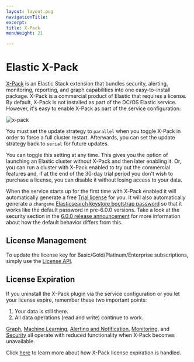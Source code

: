 ```yaml
---
layout: layout.pug
navigationTitle:
excerpt:
title: X-Pack
menuWeight: 21

---
```


# Elastic X-Pack

[X-Pack](https://www.elastic.co/guide/en/x-pack/current/xpack-introduction.html) is an Elastic Stack extension that bundles security, alerting, monitoring, reporting, and graph capabilities into one easy-to-install package. X-Pack is a commercial product of Elastic that requires a license. By default, X-Pack is not installed as part of the DC/OS Elastic service. However, it's easy to enable X-Pack as part of the service configuration:

![x-pack](img/x-pack.png)

You must set the update strategy to `parallel` when you toggle X-Pack in order to force a full cluster restart.
Afterwards, you can set the update strategy back to `serial` for future updates.

You can toggle this setting at any time. This gives you the option of launching an Elastic cluster without X-Pack and then later enabling it. Or, you can run a cluster with X-Pack enabled to try out the commercial features and, if at the end of the 30-day trial period you don't wish to purchase a license, you can disable it without losing access to your data.

When the service starts up for the first time with X-Pack enabled it will automatically generate a free [Trial license](https://www.elastic.co/guide/en/x-pack/current/license-management.html) for you. It will also automatically generate a `changeme` [Elasticsearch keystore bootstrap password](https://www.elastic.co/guide/en/x-pack/current/setting-up-authentication.html#bootstrap-elastic-passwords) so that it works like the default password in pre-6.0.0 versions. Take a look at the security section in the [6.0.0 release announcement](https://www.elastic.co/blog/elasticsearch-6-0-0-released) for more information about how the default behavior differs from this.

## License Management

To update the license key for Basic/Gold/Platinum/Enterprise subscriptions, simply use the [License API](https://www.elastic.co/guide/en/x-pack/current/installing-license.html).

## License Expiration

If you uninstall the X-Pack plugin via the service configuration or you let your license expire, remember these two important points:

1. Your data is still there.
1. All data operations (read and write) continue to work.

[Graph](https://www.elastic.co/guide/en/x-pack/current/graph-getting-started.html), [Machine Learning](https://www.elastic.co/guide/en/x-pack/current/ml-getting-started.html), [Alerting and Notification](https://www.elastic.co/guide/en/x-pack/current/watcher-getting-started.html), [Monitoring](https://www.elastic.co/guide/en/x-pack/current/monitoring-getting-started.html), and [Security](https://www.elastic.co/guide/en/x-pack/current/security-getting-started.html) all operate with reduced functionality when X-Pack becomes unavailable.

Click [here](https://www.elastic.co/guide/en/x-pack/current/license-expiration.html) to learn more about how X-Pack license expiration is handled.
